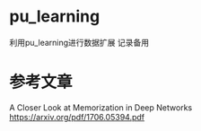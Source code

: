 # pu_learning
利用pu_learning进行数据扩展 记录备用  

# 参考文章
A Closer Look at Memorization in Deep Networks  
https://arxiv.org/pdf/1706.05394.pdf  